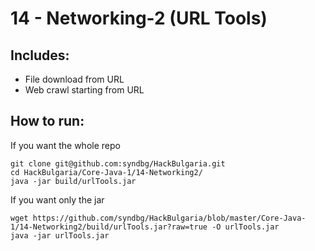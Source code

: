 # 14 - Networking-2 (URL Tools)

## Includes:
* File download from URL
* Web crawl starting from URL


## How to run:
If you want the whole repo
```
git clone git@github.com:syndbg/HackBulgaria.git
cd HackBulgaria/Core-Java-1/14-Networking2/
java -jar build/urlTools.jar
```

If you want only the jar
```
wget https://github.com/syndbg/HackBulgaria/blob/master/Core-Java-1/14-Networking2/build/urlTools.jar?raw=true -O urlTools.jar
java -jar urlTools.jar
```
